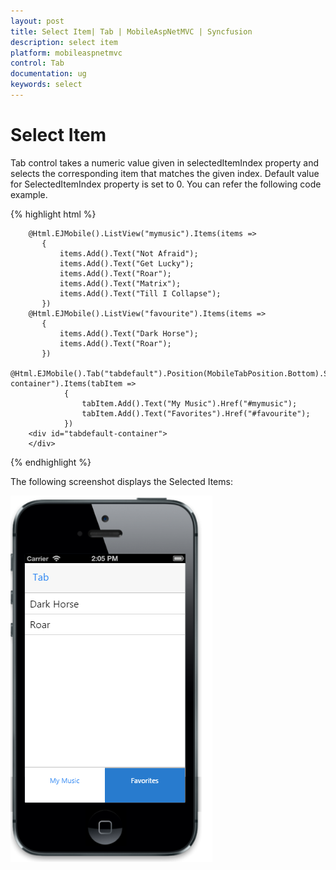 ```yaml
---
layout: post
title: Select Item| Tab | MobileAspNetMVC | Syncfusion
description: select item
platform: mobileaspnetmvc
control: Tab
documentation: ug
keywords: select
---
```


# Select Item

Tab control takes a numeric value given in selectedItemIndex property and selects the corresponding item that matches the given index. Default value for SelectedItemIndex property is set to 0. You can refer the following code example. 

{% highlight html %}

        @Html.EJMobile().ListView("mymusic").Items(items =>
           {
               items.Add().Text("Not Afraid");
               items.Add().Text("Get Lucky");
               items.Add().Text("Roar");
               items.Add().Text("Matrix");
               items.Add().Text("Till I Collapse");
           })
        @Html.EJMobile().ListView("favourite").Items(items =>
           {
               items.Add().Text("Dark Horse");
               items.Add().Text("Roar");
           })
        @Html.EJMobile().Tab("tabdefault").Position(MobileTabPosition.Bottom).SelectedItemIndex(1).ContentId("tabdefault-container").Items(tabItem =>
                {
                    tabItem.Add().Text("My Music").Href("#mymusic");
                    tabItem.Add().Text("Favorites").Href("#favourite");
                })
        <div id="tabdefault-container">
        </div>

{% endhighlight %}

The following screenshot displays the Selected Items:

![](Select-Item_images/Select-Item_img1.png)



